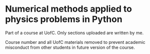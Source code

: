 # Numerical methods applied to physics problems in Python

Part of a course at UofC. Only sections uploaded are written by me.

Course number and all UofC materials removed to prevent academic misconduct from other students in future version of the course.
